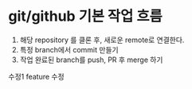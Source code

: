 # git/github 기본 작업 흐름

1. 해당 repository 를 클론 후, 새로운 remote로 연결한다.
2. 특정 branch에서 commit 만들기 
3. 작업 완료된 branch를 push, PR 후 merge 하기

수정1
feature 수정